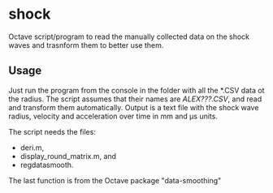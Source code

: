 # shock
Octave script/program to read the manually collected data on the shock waves and trasnform them to better use them.


## Usage

Just run the program from the console in the folder with all the *.CSV data ot the radius. 
The script assumes that their names are _ALEX???.CSV_, and read and transform them automatically.
Output is a text file with the shock wave radius, velocity and acceleration over time in mm and µs units.

The script needs the files:
* deri.m,
* display_round_matrix.m, and 
* regdatasmooth. 

The last function is from the Octave package "data-smoothing"

